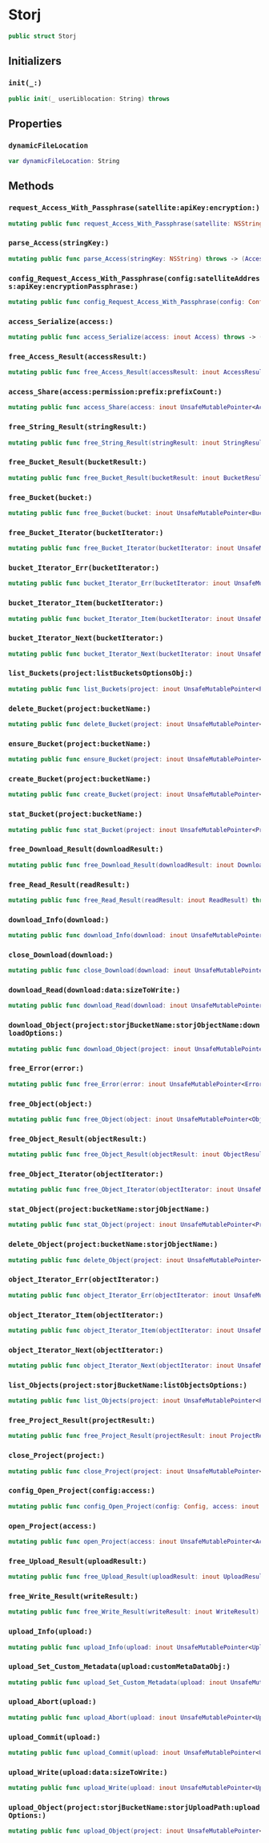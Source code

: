 # Storj

``` swift
public struct Storj
```

## Initializers

### `init(_:)`

``` swift
public init(_ userLiblocation: String) throws
```

## Properties

### `dynamicFileLocation`

``` swift
var dynamicFileLocation: String
```

## Methods

### `request_Access_With_Passphrase(satellite:apiKey:encryption:)`

``` swift
mutating public func request_Access_With_Passphrase(satellite: NSString, apiKey: NSString, encryption: NSString) throws -> (AccessResult)
```

### `parse_Access(stringKey:)`

``` swift
mutating public func parse_Access(stringKey: NSString) throws -> (AccessResult)
```

### `config_Request_Access_With_Passphrase(config:satelliteAddress:apiKey:encryptionPassphrase:)`

``` swift
mutating public func config_Request_Access_With_Passphrase(config: Config, satelliteAddress: NSString, apiKey: NSString, encryptionPassphrase: NSString) throws -> (AccessResult)
```

### `access_Serialize(access:)`

``` swift
mutating public func access_Serialize(access: inout Access) throws -> (StringResult)
```

### `free_Access_Result(accessResult:)`

``` swift
mutating public func free_Access_Result(accessResult: inout AccessResult) throws
```

### `access_Share(access:permission:prefix:prefixCount:)`

``` swift
mutating public func access_Share(access: inout UnsafeMutablePointer<Access>, permission: inout Permission, prefix: inout UnsafeMutablePointer<SharePrefix>, prefixCount: Int) throws -> (AccessResult)
```

### `free_String_Result(stringResult:)`

``` swift
mutating public func free_String_Result(stringResult: inout StringResult) throws
```

### `free_Bucket_Result(bucketResult:)`

``` swift
mutating public func free_Bucket_Result(bucketResult: inout BucketResult) throws
```

### `free_Bucket(bucket:)`

``` swift
mutating public func free_Bucket(bucket: inout UnsafeMutablePointer<Bucket>) throws
```

### `free_Bucket_Iterator(bucketIterator:)`

``` swift
mutating public func free_Bucket_Iterator(bucketIterator: inout UnsafeMutablePointer<BucketIterator>) throws
```

### `bucket_Iterator_Err(bucketIterator:)`

``` swift
mutating public func bucket_Iterator_Err(bucketIterator: inout UnsafeMutablePointer<BucketIterator>) throws -> (UnsafeMutablePointer<Error>?)
```

### `bucket_Iterator_Item(bucketIterator:)`

``` swift
mutating public func bucket_Iterator_Item(bucketIterator: inout UnsafeMutablePointer<BucketIterator>) throws -> (UnsafeMutablePointer<Bucket>?)
```

### `bucket_Iterator_Next(bucketIterator:)`

``` swift
mutating public func bucket_Iterator_Next(bucketIterator: inout UnsafeMutablePointer<BucketIterator>) throws -> (Bool)
```

### `list_Buckets(project:listBucketsOptionsObj:)`

``` swift
mutating public func list_Buckets(project: inout UnsafeMutablePointer<Project>, listBucketsOptionsObj: inout ListBucketsOptions) throws -> (UnsafeMutablePointer<BucketIterator>?)
```

### `delete_Bucket(project:bucketName:)`

``` swift
mutating public func delete_Bucket(project: inout UnsafeMutablePointer<Project>, bucketName: NSString) throws -> (BucketResult)
```

### `ensure_Bucket(project:bucketName:)`

``` swift
mutating public func ensure_Bucket(project: inout UnsafeMutablePointer<Project>, bucketName: NSString) throws -> (BucketResult)
```

### `create_Bucket(project:bucketName:)`

``` swift
mutating public func create_Bucket(project: inout UnsafeMutablePointer<Project>, bucketName: NSString) throws -> (BucketResult)
```

### `stat_Bucket(project:bucketName:)`

``` swift
mutating public func stat_Bucket(project: inout UnsafeMutablePointer<Project>, bucketName: NSString) throws -> (BucketResult)
```

### `free_Download_Result(downloadResult:)`

``` swift
mutating public func free_Download_Result(downloadResult: inout DownloadResult) throws
```

### `free_Read_Result(readResult:)`

``` swift
mutating public func free_Read_Result(readResult: inout ReadResult) throws
```

### `download_Info(download:)`

``` swift
mutating public func download_Info(download: inout UnsafeMutablePointer<Download>) throws -> (ObjectResult)
```

### `close_Download(download:)`

``` swift
mutating public func close_Download(download: inout UnsafeMutablePointer<Download>) throws -> (UnsafeMutablePointer<Error>?)
```

### `download_Read(download:data:sizeToWrite:)`

``` swift
mutating public func download_Read(download: inout UnsafeMutablePointer<Download>, data: UnsafeMutablePointer<UInt8>, sizeToWrite: Int) throws -> (ReadResult)
```

### `download_Object(project:storjBucketName:storjObjectName:downloadOptions:)`

``` swift
mutating public func download_Object(project: inout UnsafeMutablePointer<Project>, storjBucketName: NSString, storjObjectName: NSString, downloadOptions: UnsafeMutablePointer<DownloadOptions>) throws -> (DownloadResult)
```

### `free_Error(error:)`

``` swift
mutating public func free_Error(error: inout UnsafeMutablePointer<Error>) throws
```

### `free_Object(object:)`

``` swift
mutating public func free_Object(object: inout UnsafeMutablePointer<Object>) throws
```

### `free_Object_Result(objectResult:)`

``` swift
mutating public func free_Object_Result(objectResult: inout ObjectResult) throws
```

### `free_Object_Iterator(objectIterator:)`

``` swift
mutating public func free_Object_Iterator(objectIterator: inout UnsafeMutablePointer<ObjectIterator>) throws
```

### `stat_Object(project:bucketName:storjObjectName:)`

``` swift
mutating public func stat_Object(project: inout UnsafeMutablePointer<Project>, bucketName: NSString, storjObjectName: NSString) throws -> (ObjectResult)
```

### `delete_Object(project:bucketName:storjObjectName:)`

``` swift
mutating public func delete_Object(project: inout UnsafeMutablePointer<Project>, bucketName: NSString, storjObjectName: NSString) throws -> (ObjectResult)
```

### `object_Iterator_Err(objectIterator:)`

``` swift
mutating public func object_Iterator_Err(objectIterator: inout UnsafeMutablePointer<ObjectIterator>) throws -> (UnsafeMutablePointer<Error>?)
```

### `object_Iterator_Item(objectIterator:)`

``` swift
mutating public func object_Iterator_Item(objectIterator: inout UnsafeMutablePointer<ObjectIterator>) throws -> (UnsafeMutablePointer<Object>?)
```

### `object_Iterator_Next(objectIterator:)`

``` swift
mutating public func object_Iterator_Next(objectIterator: inout UnsafeMutablePointer<ObjectIterator>) throws -> (Bool)
```

### `list_Objects(project:storjBucketName:listObjectsOptions:)`

``` swift
mutating public func list_Objects(project: inout UnsafeMutablePointer<Project>, storjBucketName: NSString, listObjectsOptions: inout ListObjectsOptions) throws -> (UnsafeMutablePointer<ObjectIterator>?)
```

### `free_Project_Result(projectResult:)`

``` swift
mutating public func free_Project_Result(projectResult: inout ProjectResult) throws
```

### `close_Project(project:)`

``` swift
mutating public func close_Project(project: inout UnsafeMutablePointer<Project>) throws -> (UnsafeMutablePointer<Error>?)
```

### `config_Open_Project(config:access:)`

``` swift
mutating public func config_Open_Project(config: Config, access: inout UnsafeMutablePointer<Access>) throws -> (ProjectResult)
```

### `open_Project(access:)`

``` swift
mutating public func open_Project(access: inout UnsafeMutablePointer<Access>) throws -> (ProjectResult)
```

### `free_Upload_Result(uploadResult:)`

``` swift
mutating public func free_Upload_Result(uploadResult: inout UploadResult) throws
```

### `free_Write_Result(writeResult:)`

``` swift
mutating public func free_Write_Result(writeResult: inout WriteResult) throws
```

### `upload_Info(upload:)`

``` swift
mutating public func upload_Info(upload: inout UnsafeMutablePointer<Upload>) throws -> (ObjectResult)
```

### `upload_Set_Custom_Metadata(upload:customMetaDataObj:)`

``` swift
mutating public func upload_Set_Custom_Metadata(upload: inout UnsafeMutablePointer<Upload>, customMetaDataObj: CustomMetadata) throws -> (UnsafeMutablePointer<Error>?)
```

### `upload_Abort(upload:)`

``` swift
mutating public func upload_Abort(upload: inout UnsafeMutablePointer<Upload>) throws -> (UnsafeMutablePointer<Error>?)
```

### `upload_Commit(upload:)`

``` swift
mutating public func upload_Commit(upload: inout UnsafeMutablePointer<Upload>) throws -> (UnsafeMutablePointer<Error>?)
```

### `upload_Write(upload:data:sizeToWrite:)`

``` swift
mutating public func upload_Write(upload: inout UnsafeMutablePointer<Upload>, data: UnsafeMutablePointer<UInt8>, sizeToWrite: Int) throws -> (WriteResult)
```

### `upload_Object(project:storjBucketName:storjUploadPath:uploadOptions:)`

``` swift
mutating public func upload_Object(project: inout UnsafeMutablePointer<Project>, storjBucketName: NSString, storjUploadPath: NSString, uploadOptions: UnsafeMutablePointer<UploadOptions>) throws -> (UploadResult)
```
